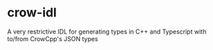 # crow-idl
A very restrictive IDL for generating types in C++ and Typescript with to/from CrowCpp's JSON types
